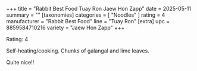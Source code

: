 +++
title = "Rabbit Best Food Tuay Ron Jaew Hon Zapp"
date = 2025-05-11
summary = ""
[taxonomies]
categories = [ "Noodles" ]
rating = 4
manufacturer = "Rabbit Best Food"
line = "Tuay Ron"
[extra]
upc = 8859584710216
variety = "Jaew Hon Zapp"
+++

Rating: 4

Self-heating/cooking.
Chunks of galangal and lime leaves.

Quite nice!!
